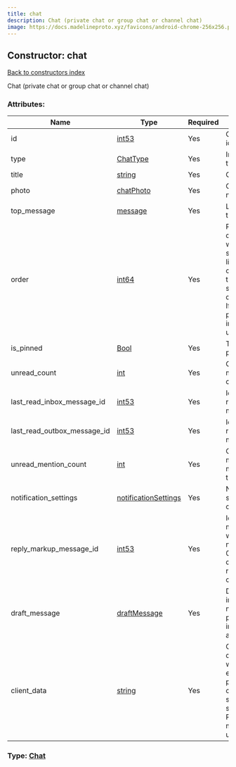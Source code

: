 ```yaml
---
title: chat
description: Chat (private chat or group chat or channel chat)
image: https://docs.madelineproto.xyz/favicons/android-chrome-256x256.png
---
```

## Constructor: chat  
[Back to constructors index](index.md)



Chat (private chat or group chat or channel chat)

### Attributes:

| Name     |    Type       | Required | Description |
|----------|---------------|----------|-------------|
|id|[int53](../types/int53.md) | Yes|Chat unique identifier|
|type|[ChatType](../types/ChatType.md) | Yes|Information about type of the chat|
|title|[string](../types/string.md) | Yes|Chat title|
|photo|[chatPhoto](../constructors/chatPhoto.md) | Yes|Chat photo, nullable|
|top\_message|[message](../constructors/message.md) | Yes|Last message in the chat, nullable|
|order|[int64](../constructors/int64.md) | Yes|Parameter by descending of which chats are sorted in the chat list. If order of two chats is equal, then they need to be sorted by id also in descending order. If order == 0, position of the chat in the list is undetermined|
|is\_pinned|[Bool](../types/Bool.md) | Yes|True, if the chat is pinned|
|unread\_count|[int](../types/int.md) | Yes|Count of unread messages in the chat|
|last\_read\_inbox\_message\_id|[int53](../types/int53.md) | Yes|Identifier of last read incoming message|
|last\_read\_outbox\_message\_id|[int53](../types/int53.md) | Yes|Identifier of last read outgoing message|
|unread\_mention\_count|[int](../types/int.md) | Yes|Count of unread messages with mention/reply in the chat|
|notification\_settings|[notificationSettings](../constructors/notificationSettings.md) | Yes|Notification settings for this chat|
|reply\_markup\_message\_id|[int53](../types/int53.md) | Yes|Identifier of the message from which reply markup need to be used or 0 if there is no default custom reply markup in the chat|
|draft\_message|[draftMessage](../constructors/draftMessage.md) | Yes|Draft of a message in the chat, nullable. parse_mode in input_message_text always will be null|
|client\_data|[string](../types/string.md) | Yes|Client specified data, associated with the chat. For example, chat position or local chat notification settings may be stored here. Persistent if message db is used|



### Type: [Chat](../types/Chat.md)


